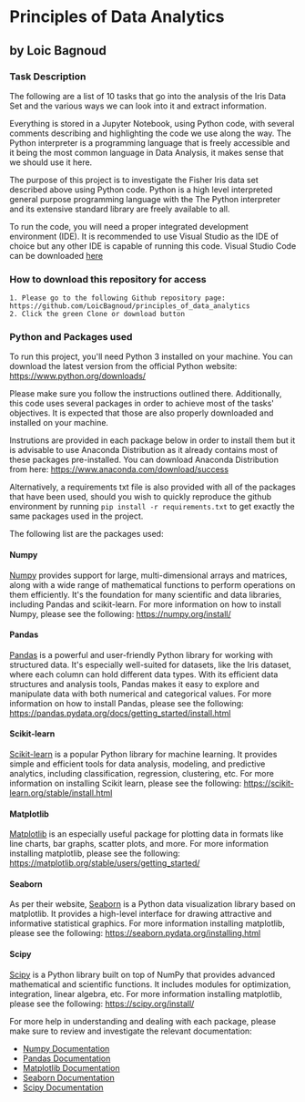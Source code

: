 # Principles of Data Analytics

## by Loic Bagnoud

### Task Description 
>
The following are a list of 10 tasks that go into the analysis of the Iris Data Set and the various ways we can look into it and extract information.
>
Everything is stored in a Jupyter Notebook, using Python code, with several comments describing and highlighting the code we use along the way. The Python interpreter is a programming language that is freely accessible and it being the most common language in Data Analysis, it makes sense that we should use it here.
>
The purpose of this project is to investigate the Fisher Iris data set described above using Python code. Python is a high level interpreted general purpose programming language with the The Python interpreter and its extensive standard library are freely available to all. 
>
To run the code, you will need a proper integrated development environment (IDE). It is recommended to use Visual Studio as the IDE of choice but any other IDE is capable of running this code. Visual Studio Code can be downloaded [here](https://code.visualstudio.com/)
>
### How to download this repository for access
>
    1. Please go to the following Github repository page: https://github.com/LoicBagnoud/principles_of_data_analytics
    2. Click the green Clone or download button
>
### Python and Packages used
>
To run this project, you'll need Python 3 installed on your machine. You can download the latest version from the official Python website: https://www.python.org/downloads/
>
Please make sure you follow the instructions outlined there. Additionally, this code uses several packages in order to achieve most of the tasks' objectives. It is expected that those are also properly downloaded and installed on your machine.
>
Instrutions are provided in each package below in order to install them but it is advisable to use Anaconda Distribution as it already contains most of these packages pre-installed. You can download Anaconda Distribution from here: https://www.anaconda.com/download/success
>
Alternatively, a requirements txt file is also provided with all of the packages that have been used, should you wish to quickly reproduce the github environment by running `pip install -r requirements.txt` to get exactly the same packages used in the project.
>
The following list are the packages used:

#### Numpy
>
[Numpy](https://numpy.org/) provides support for large, multi-dimensional arrays and matrices, along with a wide range of mathematical functions to perform operations on them efficiently. It's the foundation for many scientific and data libraries, including Pandas and scikit-learn. For more information on how to install Numpy, please see the following: https://numpy.org/install/
>
#### Pandas
>
[Pandas](https://pandas.pydata.org/docs/index.html) is a powerful and user-friendly Python library for working with structured data. It's especially well-suited for datasets, like the Iris dataset, where each column can hold different data types. With its efficient data structures and analysis tools, Pandas makes it easy to explore and manipulate data with both numerical and categorical values. For more information on how to install Pandas, please see the following: https://pandas.pydata.org/docs/getting_started/install.html
>
#### Scikit-learn
[Scikit-learn](https://scikit-learn.org/stable/) is a popular Python library for machine learning. It provides simple and efficient tools for data analysis, modeling, and predictive analytics, including classification, regression, clustering, etc. For more information on installing Scikit learn, please see the following: https://scikit-learn.org/stable/install.html
>
#### Matplotlib
>
[Matplotlib](https://matplotlib.org/) is an especially useful package for plotting data in formats like line charts, bar graphs, scatter plots, and more. For more information installing matplotlib, please see the following: https://matplotlib.org/stable/users/getting_started/
>
#### Seaborn
>
As per their website, [Seaborn](https://seaborn.pydata.org/) is a Python data visualization library based on matplotlib. It provides a high-level interface for drawing attractive and informative statistical graphics. For more information installing matplotlib, please see the following: https://seaborn.pydata.org/installing.html
>
#### Scipy
>
[Scipy](https://scipy.org/) is a Python library built on top of NumPy that provides advanced mathematical and scientific functions. It includes modules for optimization, integration, linear algebra, etc. For more information installing matplotlib, please see the following: https://scipy.org/install/
>
For more help in understanding and dealing with each package, please make sure to review and investigate the relevant documentation:
>
- [Numpy Documentation](https://numpy.org/doc/stable/)
- [Pandas Documentation](https://pandas.pydata.org/docs/index.html)
- [Matplotlib Documentation](https://matplotlib.org/)
- [Seaborn Documentation](https://seaborn.pydata.org/)
- [Scipy Documentation](https://scipy.org/)